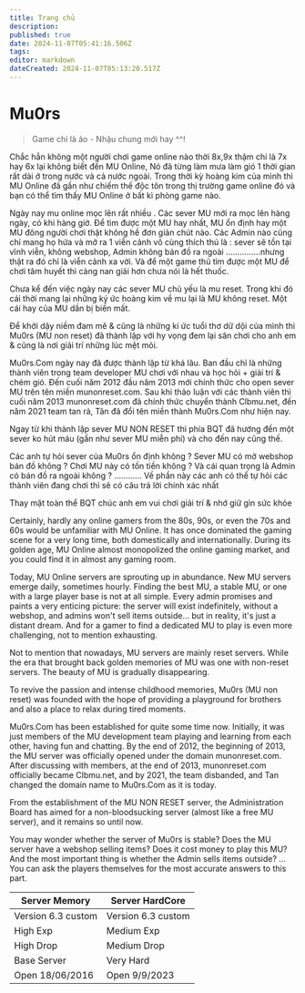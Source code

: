 ```yaml
---
title: Trang chủ
description: 
published: true
date: 2024-11-07T05:41:16.506Z
tags: 
editor: markdown
dateCreated: 2024-11-07T05:13:20.517Z
---
```


# Mu0rs

> Game chỉ là ảo - Nhậu chung mới hay ^^!

Chắc hẳn không một người chơi game online nào thời 8x,9x thậm chí là 7x hay 6x lại không biết đến MU Online, Nó đã từng làm mưa làm gió 1 thời gian rất dài ở trong nước và cả nước ngoài. Trong thời kỳ hoàng kim của mình thì MU Online đã gần như chiếm thế độc tôn trong thị trường game online đó và bạn có thể tìm thấy MU Online ở bất kì phòng game nào.

Ngày nay mu online mọc lên rất nhiều . Các sever MU mới ra mọc lên hàng ngày, có khi hàng giờ. Để tìm được một MU hay nhất, MU ổn định hay một MU đông người chơi thật không hề đơn giản chút nào. Các Admin nào cũng chỉ mang họ hứa và mở ra 1 viễn cảnh vô cùng thích thú là : sever sẽ tồn tại vĩnh viễn, không webshop, Admin không bán đồ ra ngoài ……………nhưng thật ra đó chỉ là viễn cảnh xa vời. Và để một game thủ tìm được một MU để chơi tâm huyết thì càng nan giải hơn chưa nói là hết thuốc.

Chưa kể đến việc ngày nay các sever MU chủ yếu là mu reset. Trong khi đó cái thời mang lại những ký ức hoàng kim về mu lại là MU không reset. Một cái hay của MU dần bị biến mất.

Để khởi dậy niềm đam mê & cũng là những kí ức tuổi thơ dữ dội của mình thì Mu0rs (MU non reset) đã thành lập với hy vọng đem lại sân chơi cho anh em & cũng là nơi giải trí những lúc mệt mỏi.

Mu0rs.Com ngày nay đã được thành lập từ khá lâu. Ban đầu chỉ là những thành viên trong team developer MU chơi với nhau và học hỏi + giải trí & chém gió. Đến cuối năm 2012 đầu năm 2013 mới chính thức cho open sever MU trên tên miền munonreset.com. Sau khi thảo luận với các thành viên thì cuối năm 2013 munonreset.com đã chính thức chuyển thành Clbmu.net, đến năm 2021 team tan rả, Tân đã đổi tên miền thành Mu0rs.Com như hiện nay.

Ngay từ khi thành lập sever MU NON RESET thì phía BQT đã hướng đến một sever ko hút máu (gần như sever MU miễn phí) và cho đến nay cũng thế.

Các anh tự hỏi sever của Mu0rs ổn định không ? Sever MU có mở webshop bán đồ không ? Chơi MU này có tốn tiền không ? Và cái quan trọng là Admin có bán đồ ra ngoài không ? ………… Về phần này các anh có thể tự hỏi các thành viên đang chơi thì sẽ có câu trả lời chính xác nhất 

Thay mặt toàn thể BQT chúc anh em vui chơi giải trí & nhớ giữ gìn sức khỏe

Certainly, hardly any online gamers from the 80s, 90s, or even the 70s and 60s would be unfamiliar with MU Online. It has once dominated the gaming scene for a very long time, both domestically and internationally. During its golden age, MU Online almost monopolized the online gaming market, and you could find it in almost any gaming room.

Today, MU Online servers are sprouting up in abundance. New MU servers emerge daily, sometimes hourly. Finding the best MU, a stable MU, or one with a large player base is not at all simple. Every admin promises and paints a very enticing picture: the server will exist indefinitely, without a webshop, and admins won't sell items outside... but in reality, it's just a distant dream. And for a gamer to find a dedicated MU to play is even more challenging, not to mention exhausting.

Not to mention that nowadays, MU servers are mainly reset servers. While the era that brought back golden memories of MU was one with non-reset servers. The beauty of MU is gradually disappearing.

To revive the passion and intense childhood memories, Mu0rs (MU non reset) was founded with the hope of providing a playground for brothers and also a place to relax during tired moments.

Mu0rs.Com has been established for quite some time now. Initially, it was just members of the MU development team playing and learning from each other, having fun and chatting. By the end of 2012, the beginning of 2013, the MU server was officially opened under the domain munonreset.com. After discussing with members, at the end of 2013, munonreset.com officially became Clbmu.net, and by 2021, the team disbanded, and Tan changed the domain name to Mu0rs.Com as it is today.

From the establishment of the MU NON RESET server, the Administration Board has aimed for a non-bloodsucking server (almost like a free MU server), and it remains so until now.

You may wonder whether the server of Mu0rs is stable? Does the MU server have a webshop selling items? Does it cost money to play this MU? And the most important thing is whether the Admin sells items outside? ... You can ask the players themselves for the most accurate answers to this part.

| Server Memory  | Server HardCore |
|---|---|
| Version 6.3 custom | Version 6.3 custom |
| High Exp | Medium Exp |
| High Drop  | Medium Drop |
| Base Server | Very Hard |
| Open 18/06/2016 | Open 9/9/2023 |